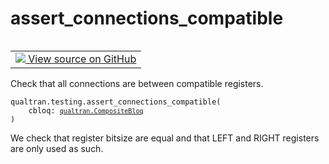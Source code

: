 # assert_connections_compatible


<table class="tfo-notebook-buttons tfo-api nocontent" align="left">
<td>
  <a target="_blank" href="https://github.com/quantumlib/Qualtran/blob/main/qualtran/testing.py#L102-L132">
    <img src="https://www.tensorflow.org/images/GitHub-Mark-32px.png" />
    View source on GitHub
  </a>
</td>
</table>



Check that all connections are between compatible registers.


<pre class="devsite-click-to-copy prettyprint lang-py tfo-signature-link">
<code>qualtran.testing.assert_connections_compatible(
    cbloq: <a href="../../qualtran/CompositeBloq.html"><code>qualtran.CompositeBloq</code></a>
)
</code></pre>



<!-- Placeholder for "Used in" -->

We check that register bitsize are equal and that LEFT and RIGHT registers are only
used as such.